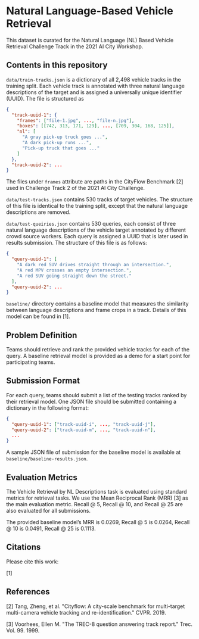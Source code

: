 # Natural Language-Based Vehicle Retrieval

This dataset is curated for the Natural Language (NL) Based Vehicle Retrieval
Challenge Track in the 2021 AI City Workshop.

## Contents in this repository
`data/train-tracks.json` is a dictionary of all 2,498 vehicle tracks in the
training split. Each vehicle track is annotated with three natural language
descriptions of the target and is assigned a universally unique identifier
(UUID).  The file is structured as
```json
{
  "track-uuid-1": {
    "frames": ["file-1.jpg", ..., "file-n.jpg"],
    "boxes": [[742, 313, 171, 129], ..., [709, 304, 168, 125]],
    "nl": [
      "A gray pick-up truck goes ...", 
      "A dark pick-up runs ...", 
      "Pick-up truck that goes ..."
    ]
  },
  "track-uuid-2": ...
}
```
The files under `frames` attribute are paths in the CityFlow Benchmark [2] used
in Challenge Track 2 of the 2021 AI City Challenge.

`data/test-tracks.json` contains 530 tracks of target vehicles. The structure
of this file is identical to the training split, except that the natural
language descriptions are removed.

`data/test-queiries.json` contains 530 queries, each consist of three natural
language descriptions of the vehicle target annotated by different crowd source
workers. Each query is assigned a UUID that is later used in results
submission.  The structure of this file is as follows:
```json
{
  "query-uuid-1": [
    "A dark red SUV drives straight through an intersection.",
    "A red MPV crosses an empty intersection.",
    "A red SUV going straight down the street."
  ],
  "query-uuid-2": ...
}
```

`baseline/` directory contains a baseline model that measures the similarity
between language descriptions and frame crops in a track. Details of this model
can be found in [1].

## Problem Definition

Teams should retrieve and rank the provided vehicle tracks for each of the
query. A baseline retrieval model is provided as a demo for a start point for
participating teams.

## Submission Format
For each query, teams should submit a list of the testing tracks ranked by
their retrieval model.  One JSON file should be submitted containing a
dictionary in the following format:
```json
{
  "query-uuid-1": ["track-uuid-i", ..., "track-uuid-j"],
  "query-uuid-2": ["track-uuid-m", ..., "track-uuid-n"],
  ...
}
```

A sample JSON file of submission for the baseline model is available at
`baseline/baseline-results.json`.

## Evaluation Metrics
The Vehicle Retrieval by NL Descriptions task is evaluated using standard
metrics for retrieval tasks.  We use the Mean Reciprocal Rank (MRR) [3] as the
main evaluation metric. Recall @ 5, Recall @ 10, and Recall @ 25 are also
evaluated for all submissions.

The provided baseline model’s MRR is 0.0269, Recall @ 5 is 0.0264, Recall @ 10 is
0.0491, Recall @ 25 is 0.1113.


## Citations
Please cite this work:

[1] 

## References
[2] Tang, Zheng, et al. "Cityflow: A city-scale benchmark for multi-target
multi-camera vehicle tracking and re-identification." CVPR. 2019.

[3] Voorhees, Ellen M. "The TREC-8 question answering track report." Trec. 
Vol. 99. 1999.

